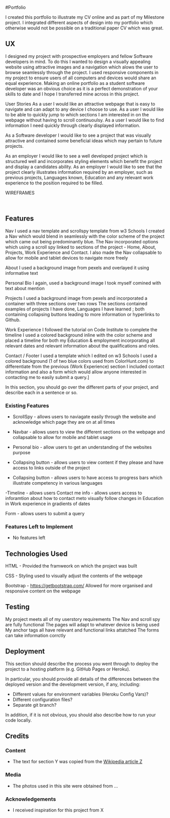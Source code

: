 #Portfolio

I created this portfolio to illustrate my CV online and as part of my Milestone project.
I integrated different aspects of design into my portfolio which otherwise would not be possible on a traditional paper CV which was great.
 
## UX
 I designed my project with prospective employers and fellow Software developers in mind. 
 To do this I wanted to design a visually appealing website using attractive images and a navigation which alows the user to browse seamlessly through the project.
 I used responsive components in my project to ensure users of all computers and devices would share an equal experience.
 Making an online portfolio as a student software developer was an obvious choice as it is a perfect demonstration of your skills to date and I hope I transferred mine across in this project.
 
User Stories
As a user I would like an attractive webpage that is easy to navigate and can adapt to any device I choose to use.
As a user I would like to be able to quickly jump to which sections I am interested in on the webpage without having to scroll continuoulsy.
As a user I would like to find information I need quickly through clearly displayed information.

As a Software developer I would like to see a project that was visually attractive and contained some beneficial ideas which may pertain to future projects. 

As an employer I would like to see a well developed project which is structured well and incorporates styling elements which benefit the project and display a candidates ability.
As an employer I would like to see that the project clearly illustrates information required by an employer, such as previous projects, Languages known, Education and any relevant work experience to the position required to be filled.

WIREFRAMES

<img href="img/wire1.jpg">
<img href="img/wire2.jpg">
<img href="img/wire3.jpg">
<img href="img/wire4.jpg">
<img href="img/wire5.jpg">


## Features

Nav 
I used a nav template and scrollspy template from w3 Schools
I created a Nav which would blend in seamlessly with the color scheme of the project which came out being predominantly blue.
The Nav incorporated options which using a scroll spy linked to sections of the project - Home, About, Projects, Work Experience and Contact.
I also made the Nav collapsable to allow for mobile and tablet devices to navigate more freely

About 
I used a background image from pexels and overlayed it using informative text

Personal Bio
I again, used a background image I took myself comined with text about mention

Projects
I used a background image from pexels and incorporated a container with three sections over two rows
The sections contained examples of projects I have done, Languages I have learned ; both containing collapsing buttons leading to more information or hyperlinks to Github.

Work Experience
I followed the tutorial on Code Institute to complete the timeline
I used a colored background inline with the color scheme and placed a timeline for both my Education & employment incorporating all relevant dates and relevant information about the qualifications and roles.

Contact / Footer
I used a template which I edited on w3 Schools 
I used a colored background (1 of two blue colors used from ColorHunt.com) to differentiate from the previous (Work Experience) section 
I included contact information and also a form which would allow anyone interested in contacting me to easily submit a query.]




In this section, you should go over the different parts of your project, and describe each in a sentence or so.
 
### Existing Features
- ScrollSpy - allows users to naviagate easily through the website and acknowledge which page they are on at all times
- Navbar - allows users to view the different sections on the webpage and collapsable to allow for mobile and tablet usage

- Personal bio - allow users to get an understanding of the websites purpose 

- Collapsing button - allows users to view content if they please and have access to links outside of the project
- Collapsing button - allows users to have access to progress bars which illustrate competency in various languages

-Timeline - allows users 
Contact me info - allows users access to inforamtion about how to contact meto visually follow changes in Education in Work experience in gradients of dates

Form - allows users to submit a query 


### Features Left to Implement
- No features left

## Technologies Used

HTML - 
Provided the framweork on which the project was built

CSS -
Styling used to visually adjust the contents of the webpage

Bootstrap - https://getbootstrap.com/
Allowed for more organised and responsive content on the webpage 


## Testing

My project meets all of my userstory requirements
The Nav and scroll spy are fully functional
The pages will adapt to whatever device is being used
My anchor tags all have relevant and functional links attatched
The forms can take information corrctly

## Deployment

This section should describe the process you went through to deploy the project to a hosting platform (e.g. GitHub Pages or Heroku).

In particular, you should provide all details of the differences between the deployed version and the development version, if any, including:
- Different values for environment variables (Heroku Config Vars)?
- Different configuration files?
- Separate git branch?

In addition, if it is not obvious, you should also describe how to run your code locally.


## Credits

### Content
- The text for section Y was copied from the [Wikipedia article Z](https://en.wikipedia.org/wiki/Z)

### Media
- The photos used in this site were obtained from ...

### Acknowledgements

- I received inspiration for this project from X